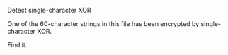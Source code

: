 Detect single-character XOR

One of the 60-character strings in this file has been encrypted by single-character XOR.

Find it. 